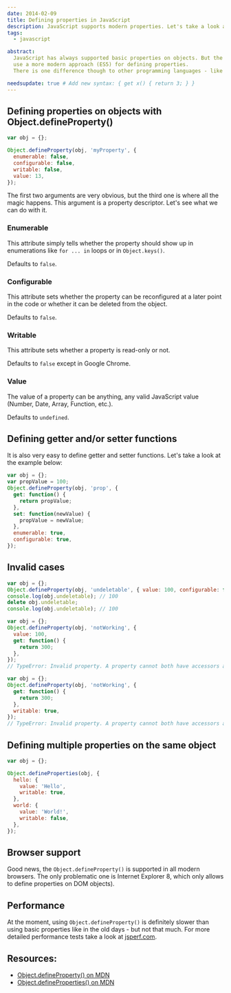 ```yaml
---
date: 2014-02-09
title: Defining properties in JavaScript
description: JavaScript supports modern properties. Let's take a look at how to define and use them.
tags:
  - javascript

abstract:
  JavaScript has always supported basic properties on objects. But the time is approaching when IE8 support is not relevant anymore, so we can
  use a more modern approach (ES5) for defining properties.
  There is one difference though to other programming languages - like C# - that we always define properties on objects and not on types.

needsupdate: true # Add new syntax: { get x() { return 3; } }
---
```


## Defining properties on objects with Object.defineProperty()

```js
var obj = {};

Object.defineProperty(obj, 'myProperty', {
  enumerable: false,
  configurable: false,
  writable: false,
  value: 13,
});
```

The first two arguments are very obvious, but the third one is where all the magic happens. This argument is a property descriptor. Let's see what we can do with it.

### Enumerable

This attribute simply tells whether the property should show up in enumerations like `for ... in` loops or in `Object.keys()`.

Defaults to `false`.

### Configurable

This attribute sets whether the property can be reconfigured at a later point in the code or whether it can be deleted from the object.

Defaults to `false`.

### Writable

This attribute sets whether a property is read-only or not.

Defaults to `false` except in Google Chrome.

### Value

The value of a property can be anything, any valid JavaScript value (Number, Date, Array, Function, etc.).

Defaults to `undefined`.

## Defining getter and/or setter functions

It is also very easy to define getter and setter functions. Let's take a look at the example below:

```js
var obj = {};
var propValue = 100;
Object.defineProperty(obj, 'prop', {
  get: function() {
    return propValue;
  },
  set: function(newValue) {
    propValue = newValue;
  },
  enumerable: true,
  configurable: true,
});
```

## Invalid cases

```js
var obj = {};
Object.defineProperty(obj, 'undeletable', { value: 100, configurable: false });
console.log(obj.undeletable); // 100
delete obj.undeletable;
console.log(obj.undeletable); // 100

var obj = {};
Object.defineProperty(obj, 'notWorking', {
  value: 100,
  get: function() {
    return 300;
  },
});
// TypeError: Invalid property. A property cannot both have accessors and be writable or have a value, #<Object>

var obj = {};
Object.defineProperty(obj, 'notWorking', {
  get: function() {
    return 300;
  },
  writable: true,
});
// TypeError: Invalid property. A property cannot both have accessors and be writable or have a value, #<Object>
```

## Defining multiple properties on the same object

```js
var obj = {};

Object.defineProperties(obj, {
  hello: {
    value: 'Hello',
    writable: true,
  },
  world: {
    value: 'World!',
    writable: false,
  },
});
```

## Browser support

Good news, the `Object.defineProperty()` is supported in all modern browsers.
The only problematic one is Internet Explorer 8, which only allows to define properties on DOM objects).

## Performance

At the moment, using `Object.defineProperty()` is definitely slower than using basic properties like in the old days - but not that much.
For more detailed performance tests take a look at <a href="http://jsperf.com/object-defineproperty-vs-definegetter-vs-normal" rel="external,nofollow">jsperf.com</a>.

## Resources:

- [Object.defineProperty() on MDN](https://developer.mozilla.org/en-US/docs/Web/JavaScript/Reference/Global_Objects/Object/defineProperty)
- [Object.defineProperties() on MDN](https://developer.mozilla.org/en-US/docs/Web/JavaScript/Reference/Global_Objects/Object/defineProperties)
